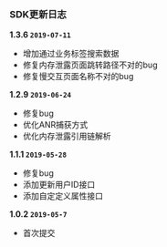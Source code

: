 ### SDK更新日志

**1.3.6 `2019-07-11`**

- 增加通过业务标签搜索数据
- 修复内存泄露页面跳转路径不对的bug
- 修复慢交互页面名称不对的bug

**1.2.9 `2019-06-24`**

- 修复bug
- 优化ANR捕获方式
- 优化内存泄露引用链解析

**1.1.1 `2019-05-28`**

- 修复bug
- 添加更新用户ID接口
- 添加自定定义属性接口

**1.0.2 `2019-05-7`**

- 首次提交

